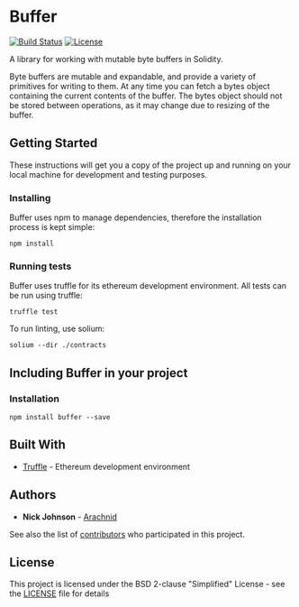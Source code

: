 # Buffer

[![Build Status](https://travis-ci.com/ensdomains/buffer.svg?branch=master)](https://travis-ci.com/ensdomains/buffer) [![License](https://img.shields.io/badge/License-BSD--2--Clause-blue.svg)](LICENSE)

A library for working with mutable byte buffers in Solidity.

Byte buffers are mutable and expandable, and provide a variety of primitives for writing to them. At any time you can fetch a bytes object containing the current contents of the buffer. The bytes object should not be stored between operations, as it may change due to resizing of the buffer.

## Getting Started

These instructions will get you a copy of the project up and running on your local machine for development and testing purposes.

### Installing

Buffer uses npm to manage dependencies, therefore the installation process is kept simple:

```
npm install
```

### Running tests

Buffer uses truffle for its ethereum development environment. All tests can be run using truffle:

```
truffle test
```

To run linting, use solium:

```
solium --dir ./contracts
```

## Including Buffer in your project

### Installation

```
npm install buffer --save
```

## Built With
* [Truffle](https://github.com/trufflesuite/truffle) - Ethereum development environment 


## Authors

* **Nick Johnson** - [Arachnid](https://github.com/Arachnid)

See also the list of [contributors](https://github.com/ensdomains/buffer/contributors) who participated in this project.

## License

This project is licensed under the BSD 2-clause "Simplified" License - see the [LICENSE](LICENSE) file for details
